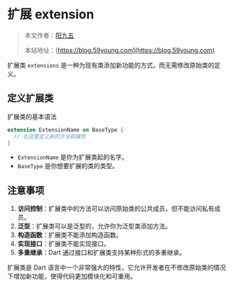 # 扩展 extension

> 本文作者：[阳九五](https://github.com/CN-YoungYang)
>
> 本站地址：[https://blog.59young.com](https://blog.59young.com)

扩展类 `extensions` 是一种为现有类添加新功能的方式，而无需修改原始类的定义。

## 定义扩展类
扩展类的基本语法
```dart
extension ExtensionName on BaseType {
  // 在这里定义新的方法和属性
}
```
- `ExtensionName` 是你为扩展类起的名字。
- `BaseType` 是你想要扩展的类的类型。

## 注意事项
1. **访问控制**：扩展类中的方法可以访问原始类的公共成员，但不能访问私有成员。
2. **泛型**：扩展类可以是泛型的，允许你为泛型类添加方法。
3. **构造函数**：扩展类不能添加构造函数。
4. **实现接口**：扩展类不能实现接口。
5. **多重继承**：Dart 通过接口和扩展类支持某种形式的多重继承。

扩展类是 Dart 语言中一个非常强大的特性，它允许开发者在不修改原始类的情况下增加新功能，使得代码更加模块化和可重用。